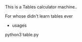 This is a Tables calculator machine..

For whose didn't learn tables ever

- usages

python3 table.py
